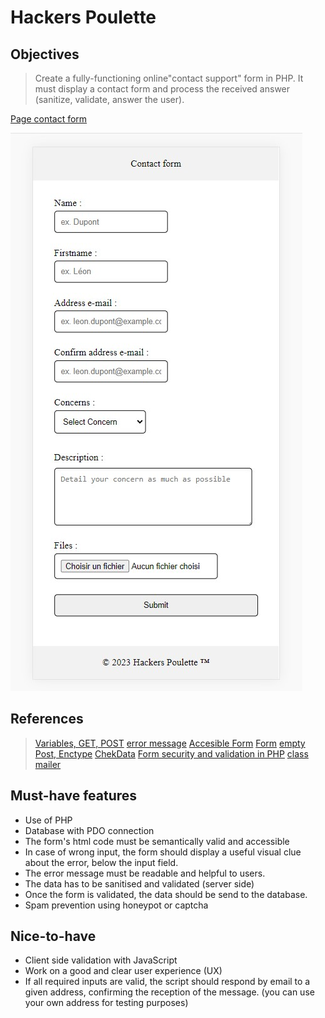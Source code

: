 # Hackers Poulette

## Objectives

> Create a fully-functioning online"contact support" form  in PHP.
> It must display a contact form and process the received answer (sanitize, validate, answer the user).

[Page contact form](https://contacthelpform.000webhostapp.com/index.php)

 ![Form contact](https://github.com/DelphineLecorney/hackers-poulette/blob/main/assets/pictures/Form.jpg "Form contact")

## References

> [Variables, GET, POST](https://www.php.net/manual/fr/language.variables.external.php)
> [error message](http://uxmas.com/2012/the-4-hs-of-writing-error-messages)
> [Accesible Form](https://formspree.io/blog/accessible-forms/)
> [Form](https://www.php.net/manual/fr/tutorial.forms.php)
> [empty](https://www.php.net/manual/en/function.empty.php)
> [Post, Enctype](https://developer.mozilla.org/fr/docs/Learn/Forms/Sending_and_retrieving_form_data)
> [ChekData](https://www.w3schools.com/php/php_form_validation.asp)
> [Form security and validation in PHP](https://www.pierre-giraud.com/php-mysql-apprendre-coder-cours/securiser-valider-formulaire/)
> [class mailer](https://github.com/PHPMailer/PHPMailer)

## Must-have features

* Use of PHP
* Database with PDO connection
* The form's html code must be semantically valid and accessible
* In case of wrong input, the form should display a useful visual clue about the error, 	below the input field.
* The error message must be readable and helpful to users.
* The data has to be sanitised and validated (server side)
* Once the form is validated, the data should be send to the database.
* Spam prevention using honeypot or captcha

## Nice-to-have

* Client side validation with JavaScript
* Work on a good and clear user experience (UX)
* If all required inputs are valid, the script should respond by email to a given address, confirming the reception of the message. (you can use your own address for testing purposes)


